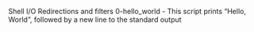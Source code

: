 Shell I/O Redirections and filters
0-hello_world - This script prints “Hello, World”, followed by a new line to the standard output
